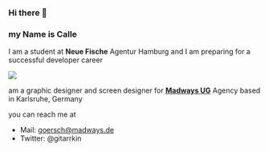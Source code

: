 ### Hi there 👋

### my Name is Calle

I am a student at **Neue Fische** Agentur Hamburg and I am preparing for a successful developer career

![](https://www.madways.de/assets/images/carl_martin_goersch.jpg)

 am a graphic designer and screen designer for [**Madways UG**](https://www.madways.de/) Agency based in Karlsruhe, Germany

you can reach me at 
- Mail: goersch@madways.de
- Twitter: @gitarrkin


<!--
- 🔭 I’m currently working on ...
- 🌱 I’m currently learning ...
- 👯 I’m looking to collaborate on ...
- 🤔 I’m looking for help with ...
- 💬 Ask me about ...
- 📫 How to reach me: ...
- 😄 Pronouns: ...
- ⚡ Fun fact: ...
-->
